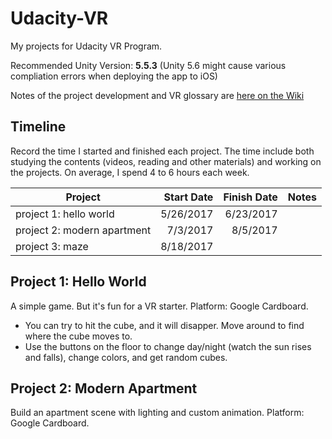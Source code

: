 # Udacity-VR

My projects for Udacity VR Program.

Recommended Unity Version: **5.5.3** (Unity 5.6 might cause various compliation errors when deploying the app to iOS)

Notes of the project development and VR glossary are [here on the Wiki](https://github.com/euccas/Udacity-VR/wiki)

## Timeline

Record the time I started and finished each project. The time include both studying the contents (videos, reading and other materials) and working on the projects. On average, I spend 4 to 6 hours each week.


| Project       | Start Date | Finish Date | Notes            |
| ------------- |-----------:| -----------:|------------------|
| project 1: hello world      | 5/26/2017 | 6/23/2017 |
| project 2: modern apartment | 7/3/2017  | 8/5/2017  |
| project 3: maze | 8/18/2017      |     |

## Project 1: Hello World

A simple game. But it's fun for a VR starter. Platform: Google Cardboard. 

- You can try to hit the cube, and it will disapper. Move around to find where the cube moves to.
- Use the buttons on the floor to change day/night (watch the sun rises and falls), change colors, and get random cubes.

## Project 2: Modern Apartment

Build an apartment scene with lighting and custom animation. Platform: Google Cardboard.

